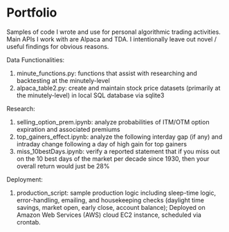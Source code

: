 # Portfolio
Samples of code I wrote and use for personal algorithmic trading activities. Main APIs I work with are Alpaca and TDA. I intentionally leave out novel / useful findings for obvious reasons.

Data Functionalities:
1. minute_functions.py: functions that assist with researching and backtesting at the minutely-level
2. alpaca_table2.py: create and maintain stock price datasets (primarily at the minutely-level) in local SQL database via sqlite3

Research:
1. selling_option_prem.ipynb: analyze probabilities of ITM/OTM option expiration and associated premiums
2. top_gainers_effect.ipynb: analyze the following interday gap (if any) and intraday change following a day of high gain for top gainers
3. miss_10bestDays.ipynb: verify a reported statement that if you miss out on the 10 best days of the market per decade since 1930, then your overall return would just be 28%

Deployment:
1. production_script: sample production logic including sleep-time logic, error-handling, emailing, and housekeeping checks (daylight time savings, market open, early close, account balance); Deployed on Amazon Web Services (AWS) cloud EC2 instance, scheduled via crontab.
